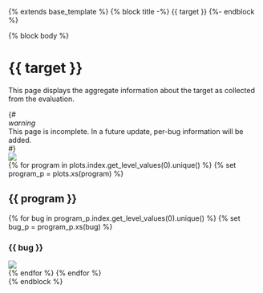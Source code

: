 {% extends base_template %}
{% block title -%}
{{ target }}
{%- endblock %}

{% block body %}
<div class="section">
    <h1>{{ target }}</h1>
    <p>
        This page displays the aggregate information about the target as collected from the evaluation.
    </p>
{#
    <div class="card-panel amber lighten-5">
        <div class="row valign-wrapper" style="margin-bottom: 0;">
            <div class="col s2 m1 center-align">
                <i class="small material-icons">warning</i>
            </div>
            <div class="col s10 m11">
                <span class="black-text">
                    This page is incomplete. In a future update, per-bug information will be added.
                </span>
            </div>
        </div>
    </div>
#}
    <div class="row">
        <div class="col s8 offset-s2">
            <img style="display: block; margin: auto;" src="../{{ legend }}">
        </div>
    </div>
{% for program in plots.index.get_level_values(0).unique() %}
    {% set program_p = plots.xs(program) %}
    <h2>{{ program }}</h2>
    {% for bug in program_p.index.get_level_values(0).unique() %}
        {% set bug_p = program_p.xs(bug) %}
    <h3>{{ bug }}</h3>
    <div class="row">
        <div class="col s8 offset-s2">
            <img class="materialboxed responsive-img" src="../{{ bug_p }}">
        </div>
    </div>
    {% endfor %}
{% endfor %}
</div>
{% endblock %}